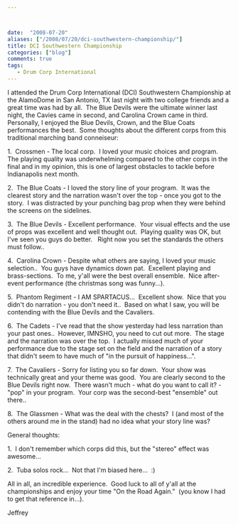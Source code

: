 ```yaml
---



date:  "2008-07-20"
aliases: ["/2008/07/20/dci-southwestern-championship/"]
title: DCI Southwestern Championship
categories: ["blog"]
comments: true
tags:
   - Drum Corp International
---
```

I attended the Drum Corp International (DCI) Southwestern Championship at the AlamoDome in San Antonio, TX last night with two college friends and a great time was had by all.  The Blue Devils were the ultimate winner last night, the Cavies came in second, and Carolina Crown came in third.  Personally, I enjoyed the Blue Devils, Crown, and the Blue Coats performances the best.  Some thoughts about the different corps from this traditional marching band conneiseur:

1.  Crossmen - The local corp.  I loved your music choices and program.  The playing quality was underwhelming compared to the other corps in the final and in my opinion, this is one of largest obstacles to tackle before Indianapolis next month.

2.  The Blue Coats - I loved the story line of your program.  It was the clearest story and the narration wasn't over the top - once you got to the story.  I was distracted by your punching bag prop when they were behind the screens on the sidelines.

3.  The Blue Devils - Excellent performance.  Your visual effects and the use of props was excellent and well thought out.  Playing quality was OK, but I've seen you guys do better.   Right now you set the standards the others must follow..

4.  Carolina Crown - Despite what others are saying, I loved your music selection..  You guys have dynamics down pat.  Excellent playing and brass-sections.  To me, y'all were the best overall ensemble.  Nice after-event performance (the christmas song was funny...).

5.  Phantom Regiment - I AM SPARTACUS...  Excellent show.  Nice that you didn't do narration - you don't need it..  Based on what I saw, you will be contending with the Blue Devils and the Cavaliers.

6.  The Cadets - I've read that the show yesterday had less narration than your past ones..  However, IMNSHO, you need to cut out more.  The stage and the narration was over the top.  I actually missed much of your performance due to the stage set on the field and the narration of a story that didn't seem to have much of "in the pursuit of happiness...".

7.  The Cavaliers - Sorry for listing you so far down.  Your show was technically great and your theme was good.  You are clearly second to the Blue Devils right now.  There wasn't much - what do you want to call it? - "pop" in your program.  Your corp was the second-best "ensemble" out there.. 

8.  The Glassmen - What was the deal with the chests?  I (and most of the others around me in the stand) had no idea what your story line was?

General thoughts:

1.  I don't remember which corps did this, but the "stereo" effect was awesome...

2.  Tuba solos rock...  Not that I'm biased here...  :)

All in all, an incredible experience.  Good luck to all of y'all at the championships and enjoy your time "On the Road Again."  (you know I had to get that reference in...).

Jeffrey
